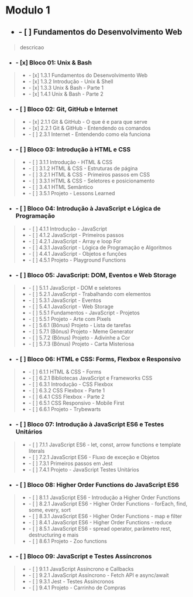 # Modulo 1

## <ul><li>- [ ] Fundamentos do Desenvolvimento Web</li></ul>

>descricao

### <ul><li>- [x] Bloco 01: Unix & Bash</li></ul>

><ul><li>- [x] 1.3.1 Fundamentos do Desenvolvimento Web</li>
><li>-     [x] 1.3.2 Introdução - Unix & Shell </li>
><li>-     [x] 1.3.3 Unix & Bash - Parte 1 </li>
><li>-     [x] 1.4.1 Unix & Bash - Parte 2 </li></ul>

### <ul><li>- [ ] Bloco 02: Git, GitHub e Internet</li></ul>

><ul><li>- [x] 2.1.1 Git & GitHub - O que é e para que serve</li>
><li>-     [x] 2.2.1 Git & GitHub - Entendendo os comandos</li>
><li>-     [ ] 2.3.1 Internet - Entendendo como ela funciona</li></ul>

### <ul><li>- [ ] Bloco 03: Introdução à HTML e CSS</li></ul>

><ul><li>- [ ] 3.1.1 Introdução - HTML & CSS</li>
><li>-     [ ] 3.1.2 HTML & CSS - Estruturas de página</li>
><li>-     [ ] 3.2.1 HTML & CSS - Primeiros passos em CSS</li>
><li>-     [ ] 3.3.1 HTML & CSS - Seletores e posicionamento</li>
><li>-     [ ] 3.4.1 HTML Semântico</li>
><li>-     [ ] 3.5.1 Projeto - Lessons Learned</li></ul>

### <ul><li>- [ ] Bloco 04: Introdução à JavaScript e Lógica de Programação</li></ul>

><ul><li>- [ ] 4.1.1 Introdução - JavaScript</li>
><li>-     [ ] 4.1.2 JavaScript - Primeiros passos</li>
><li>-     [ ] 4.2.1 JavaScript - Array e loop For</li>
><li>-     [ ] 4.3.1 JavaScript - Lógica de Programação e Algoritmos</li>
><li>-     [ ] 4.4.1 JavaScript - Objetos e funções</li>
><li>-     [ ] 4.5.1 Projeto - Playground Functions</li></ul>

### <ul><li>- [ ] Bloco 05: JavaScript: DOM, Eventos e Web Storage</ul></li>

><ul><li>- [ ] 5.1.1 JavaScript - DOM e seletores</li>
><li>-     [ ] 5.2.1 JavaScript - Trabalhando com elementos</li>
><li>-     [ ] 5.3.1 JavaScript - Eventos</li>
><li>-     [ ] 5.4.1 JavaScript - Web Storage</li>
><li>-     [ ] 5.5.1 Fundamentos - JavaScript - Projetos</li>
><li>-     [ ] 5.5.1 Projeto - Arte com Pixels</li>
><li>-     [ ] 5.6.1 (Bônus) Projeto - Lista de tarefas</li>
><li>-     [ ] 5.7.1 (Bônus) Projeto - Meme Generator</li>
><li>-     [ ] 5.7.2 (Bônus) Projeto - Adivinhe a Cor</li>
><li>-     [ ] 5.7.3 (Bônus) Projeto - Carta Misteriosa</li></ul>

### <ul><li>- [ ] Bloco 06: HTML e CSS: Forms, Flexbox e Responsivo</ul></li>

><ul><li>- [ ] 6.1.1 HTML & CSS - Forms</li>
><li>-     [ ] 6.2.1 Bibliotecas JavaScript e Frameworks CSS</li>
><li>-     [ ] 6.3.1 Introdução - CSS Flexbox</li>
><li>-     [ ] 6.3.2 CSS Flexbox - Parte 1</li>
><li>-     [ ] 6.4.1 CSS Flexbox - Parte 2</li>
><li>-     [ ] 6.5.1 CSS Responsivo - Mobile First</li>
><li>-     [ ] 6.6.1 Projeto - Trybewarts</li></ul>

### <ul><li>- [ ] Bloco 07: Introdução à JavaScript ES6 e Testes Unitários</ul></li>

><ul><li>- [ ] 7.1.1 JavaScript ES6 - let, const, arrow functions e template literals</li>
><li>-     [ ] 7.2.1 JavaScript ES6 - Fluxo de exceção e Objetos</li>
><li>-     [ ] 7.3.1 Primeiros passos em Jest</li>
><li>-     [ ] 7.4.1 Projeto - JavaScript Testes Unitários</li></ul>

### <ul><li>- [ ] Bloco 08: Higher Order Functions do JavaScript ES6</ul></li>

><ul><li>- [ ] 8.1.1 JavaScript ES6 - Introdução a Higher Order Functions</li>
><li>-     [ ] 8.2.1 JavaScript ES6 - Higher Order Functions - forEach, find, some, every, sort</li>
><li>-     [ ] 8.3.1 JavaScript ES6 - Higher Order Functions - map e filter</li>
><li>-     [ ] 8.4.1 JavaScript ES6 - Higher Order Functions - reduce</li>
><li>-     [ ] 8.5.1 JavaScript ES6 - spread operator, parâmetro rest, destructuring e mais</li>
><li>-     [ ] 8.6.1 Projeto - Zoo functions</li></ul>

### <ul><li>- [ ] Bloco 09: JavaScript e Testes Assíncronos</ul></li>

><ul><li>- [ ] 9.1.1 JavaScript Assíncrono e Callbacks</li>
><li>-     [ ] 9.2.1 JavaScript Assíncrono - Fetch API e async/await</li>
><li>-     [ ] 9.3.1 Jest - Testes Assíncronos</li>
><li>-     [ ] 9.4.1 Projeto - Carrinho de Compras</li></ul>
